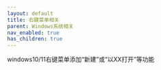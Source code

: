 ```yaml
---
layout: default
title: 右键菜单相关
parent: Windows系统相关
nav_enabled: true
has_children: true
---
```

windows10/11右键菜单添加“新建”或“以XX打开”等功能
